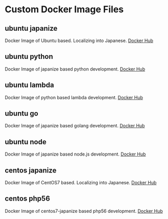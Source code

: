 # Custom Docker Image Files
## ubuntu japanize
Docker Image of Ubuntu based.
Localizing into Japanese.
[Docker Hub](https://hub.docker.com/r/ricordanza/japanize/)
## ubuntu python
Docker Image of japanize based python development.
[Docker Hub](https://hub.docker.com/r/ricordanza/python/)
## ubuntu lambda
Docker Image of python based lambda development.
[Docker Hub](https://hub.docker.com/r/ricordanza/lambda/)
## ubuntu go
Docker Image of japanize based golang development.
[Docker Hub](https://hub.docker.com/r/ricordanza/go/)
## ubuntu node
Docker Image of japanize based node.js development.
[Docker Hub](https://hub.docker.com/r/ricordanza/node/)
## centos japanize
Docker Image of CentOS7 based. Localizing into Japanese.
[Docker Hub](https://hub.docker.com/r/ricordanza/centos7-japanize/)
## centos php56
Docker Image of centos7-japanize based php56 development.
[Docker Hub](https://hub.docker.com/r/ricordanza/centos7-php56/)
